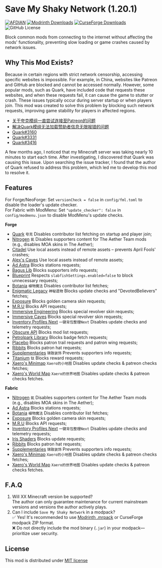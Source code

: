 # Save My Shaky Network (1.20.1)

[![AFDIAN](https://img.shields.io/badge/%E7%88%B1%E5%8F%91%E7%94%B5-Gizmo-%23946ce6)](https://afdian.com/a/gizmo)
[![Modrinth Downloads](https://img.shields.io/modrinth/dt/oXzIQwRj?logo=modrinth&label=Modrinth)](https://modrinth.com/mod/oXzIQwRj)
[![CurseForge Downloads](https://img.shields.io/curseforge/dt/1129397?logo=curseforge&label=CurseForge)](https://www.curseforge.com/minecraft/mc-mods/smsn)
![GitHub License](https://img.shields.io/github/license/gizmo-ds/smsn-mod?style=flat&label=License)

Block common mods from connecting to the internet without affecting the mods' functionality, preventing slow loading or
game crashes caused by network issues.

## Why This Mod Exists?

Because in certain regions with strict network censorship, accessing specific websites is impossible. For example, in
China, websites like Patreon and GitHub are blocked and cannot be accessed normally. However, some popular mods, such as
Quark, have included code that requests these websites, and when these requests fail, it can cause the game to stutter
or crash. These issues typically occur during server startup or when players join. This mod was created to solve this
problem by blocking such network requests, improving game stability for players in affected regions.

- [关于夸克模组一直尝试连接至Patreon的问题](https://www.bilibili.com/video/BV14E421u7Kt/)
- [解决Quark模组无法加载赞助者信息无限报错的问题](https://www.bilibili.com/read/cv13814407/)
- [Quark#3160](https://github.com/VazkiiMods/Quark/issues/3160)
- [Quark#3331](https://github.com/VazkiiMods/Quark/issues/3331)
- [Quark#3416](https://github.com/VazkiiMods/Quark/issues/3416)

A few months ago, I noticed that my Minecraft server was taking nearly 10 minutes to start each time. After
investigating, I discovered that Quark was causing this issue. Upon searching the issue tracker, I found that the author
of Quark refused to address this problem, which led me to develop this mod to resolve it.

## Features

For Forge/NeoForge: Set `versionCheck = false` in `config/fml.toml` to disable the loader's update checker.  
For Fabric with ModMenu: Set `"update_checker": false` in `config/modmenu.json` to disable ModMenu's update checks.

**Forge**

- [Quark](https://www.curseforge.com/minecraft/mc-mods/quark "4.0-458") `夸克` Disables contributor list fetching on
  startup and player join;
- [Nitrogen](https://github.com/The-Aether-Team/Nitrogen "1.20.1-1.0.11-neoforge") `氮` Disables supporters content for
  The Aether Team mods (e.g., disables MOA skins in The Aether);
- [Citadel](https://www.curseforge.com/minecraft/mc-mods/citadel "2.5.4") Use local assets instead of remote assets –
  prevents April Fools' crashes;
- [Alex's Caves](https://www.curseforge.com/minecraft/mc-mods/alexs-caves "1.1.4") Use local assets instead of remote
  assets;
- [Ad Astra](https://www.curseforge.com/minecraft/mc-mods/ad-astra "1.15.18") Blocks stations requests;
- [Bagus Lib](https://www.curseforge.com/minecraft/mc-mods/bagus-lib "1.20.1-5.3.0") Blocks supporters info requests;
- [Blueprint](https://www.curseforge.com/minecraft/mc-mods/blueprint "1.20.1-7.1.0") Respects
  `slabfishSettings.enabled=false` to block unnecessary requests;
- [Botania](https://www.curseforge.com/minecraft/mc-mods/botania "1.20.1-446-FORGE") `植物魔法` Disables contributor
  list fetches;
- [Enigmatic Legacy](https://www.curseforge.com/minecraft/mc-mods/enigmatic-legacy "2.29.0") `神秘遗物` Blocks update
  checks and "DevotedBelievers" fetches;
- [Exposure](https://www.curseforge.com/minecraft/mc-mods/exposure "1.7.15") Blocks golden camera skin requests;
- [M.R.U](https://www.curseforge.com/minecraft/mc-mods/mru "1.0.0+1.20.1-forge") Blocks API requests;
- [Immersive Engineering](https://www.curseforge.com/minecraft/mc-mods/immersive-engineering "2.29.0") Blocks special
  revolver skin requests;
- [Immersive Caves](https://www.curseforge.com/minecraft/mc-mods/immersive-caves "1.4.1") Blocks special revolver skin
  requests;
- [Inventory Profiles Next](https://www.curseforge.com/minecraft/mc-mods/inventory-profiles-next "forge-1.20.1-1.10.11")
  `一键背包整理Next` Disables update checks and telemetry requests;
- [Obscure API](https://www.curseforge.com/minecraft/mc-mods/obscure-api "15") Blocks mod list requests;
- [Petrolpark Library](https://www.curseforge.com/minecraft/mc-mods/petrolpark-library "1.20.1-1.0.6") Blocks badge
  fetch requests;
- [Placebo](https://www.curseforge.com/minecraft/mc-mods/placebo "1.20.1-8.6.0") Blocks patron trail requests and patron
  wing requests;
- [Ribbits](https://www.curseforge.com/minecraft/mc-mods/ribbits "3.0.2") Blocks patron hat requests;
- [Supplementaries](https://www.curseforge.com/minecraft/mc-mods/supplementaries "1.20-3.1.10") `锦致装饰` Prevents
  supporters info requests;
- [Titanium](https://www.curseforge.com/minecraft/mc-mods/titanium "1.20.1-3.8.23") `钛` Blocks reward requests;
- [Xaero's Minimap](https://www.curseforge.com/minecraft/mc-mods/xaeros-minimap "24.2.0_Forge_1.20") `Xaero的小地图`
  Disables update checks & patreon checks fetches;
- [Xaero's World Map](https://www.curseforge.com/minecraft/mc-mods/xaeros-world-map "1.38.8_Forge_1.20") `Xaero的世界地图`
  Disables update checks & patreon checks fetches.

**Fabric**

- [Nitrogen](https://github.com/The-Aether-Team/Nitrogen "1.20.1-1.0.15-fabric") `氮` Disables supporters content for
  The Aether Team mods (e.g., disables MOA skins in The Aether);
- [Ad Astra](https://www.curseforge.com/minecraft/mc-mods/ad-astra "1.15.18") Blocks stations requests;
- [Botania](https://www.curseforge.com/minecraft/mc-mods/botania "1.20.1-446-FABRIC") `植物魔法` Disables contributor
  list fetches;
- [Exposure](https://www.curseforge.com/minecraft/mc-mods/exposure "1.7.15") Blocks golden camera skin requests;
- [M.R.U](https://www.curseforge.com/minecraft/mc-mods/mru "1.0.0+1.20.1-fabric") Blocks API requests;
- [Inventory Profiles Next](https://www.curseforge.com/minecraft/mc-mods/inventory-profiles-next "fabric-1.20.1-1.10.11")
  `一键背包整理Next` Disables update checks and telemetry requests;
- [Iris Shaders](https://www.curseforge.com/minecraft/mc-mods/irisshaders "1.6.4+1.20") Blocks update requests;
- [Ribbits](https://www.curseforge.com/minecraft/mc-mods/ribbits "3.0.2") Blocks patron hat requests;
- [Supplementaries](https://www.curseforge.com/minecraft/mc-mods/supplementaries "1.20-3.1.10") `锦致装饰` Prevents
  supporters info requests;
- [Xaero's Minimap](https://www.curseforge.com/minecraft/mc-mods/xaeros-minimap "24.2.0_Fabric_1.20") `Xaero的小地图`
  Disables update checks & patreon checks fetches;
- [Xaero's World Map](https://www.curseforge.com/minecraft/mc-mods/xaeros-world-map "1.38.8_Fabric_1.20") `Xaero的世界地图`
  Disables update checks & patreon checks fetches.

## F.A.Q

1. Will XX Minecraft version be supported?  
   The author can only guarantee maintenance for current mainstream versions and versions the author actively plays.
2. Can I include `Save My Shaky Network` in a modpack?  
   ✅ Yes! It's recommended to
   use [Modrinth .mrpack](https://support.modrinth.com/en/articles/8802351-modrinth-modpack-format-mrpack) or CurseForge
   modpack ZIP format.  
   ❌ Do not directly include the mod binary (`.jar`) in your modpack—prioritize user security.

## License

This mod is distributed under [MIT license](https://github.com/gizmo-ds/smsn-mod/blob/1.20.1/LICENSE)
